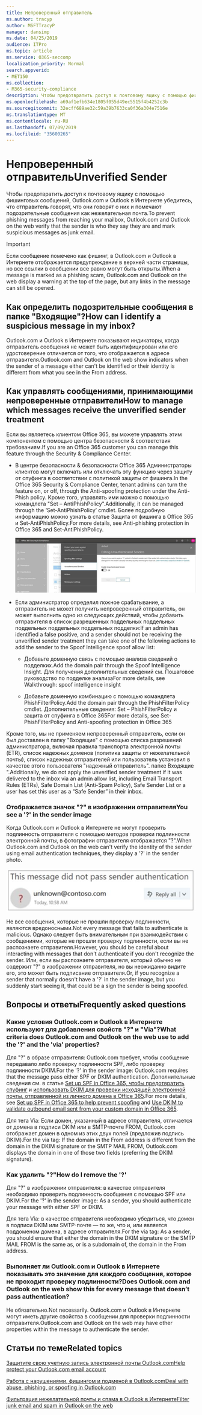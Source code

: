 ```yaml
---
title: Непроверенный отправитель
ms.author: tracyp
author: MSFTTracyP
manager: dansimp
ms.date: 04/25/2019
audience: ITPro
ms.topic: article
ms.service: O365-seccomp
localization_priority: Normal
search.appverid:
- MET150
ms.collection:
- M365-security-compliance
description: Чтобы предотвратить доступ к почтовому ящику с помощью фишинговых сообщений, Outlook.com и Outlook в Интернете убедитесь, что отправитель говорят, что они говорят о них и помечают подозрительные сообщения как нежелательная почта.
ms.openlocfilehash: a69af1efb634e1805f055d49ec5515f4b4252c3b
ms.sourcegitcommit: 32ecff689ae32c59a39b7633ca0f36a304e7516e
ms.translationtype: MT
ms.contentlocale: ru-RU
ms.lasthandoff: 07/09/2019
ms.locfileid: "35600265"
---
```

# <a name="unverified-sender"></a><span data-ttu-id="6ecb7-103">Непроверенный отправитель</span><span class="sxs-lookup"><span data-stu-id="6ecb7-103">Unverified Sender</span></span>

<span data-ttu-id="6ecb7-104">Чтобы предотвратить доступ к почтовому ящику с помощью фишинговых сообщений, Outlook.com и Outlook в Интернете убедитесь, что отправитель говорят, что они говорят о них и помечают подозрительные сообщения как нежелательная почта.</span><span class="sxs-lookup"><span data-stu-id="6ecb7-104">To prevent phishing messages from reaching your mailbox, Outlook.com and Outlook on the web verify that the sender is who they say they are and mark suspicious messages as junk email.</span></span>

> [!IMPORTANT]
> <span data-ttu-id="6ecb7-105">Если сообщение помечено как фишинг, в Outlook.com и Outlook в Интернете отображается предупреждение в верхней части страницы, но все ссылки в сообщении все равно могут быть открыты.</span><span class="sxs-lookup"><span data-stu-id="6ecb7-105">When a message is marked as a phishing scam, Outlook.com and Outlook on the web display a warning at the top of the page, but any links in the message can still be opened.</span></span>

## <a name="how-can-i-identify-a-suspicious-message-in-my-inbox"></a><span data-ttu-id="6ecb7-106">Как определить подозрительные сообщения в папке "Входящие"?</span><span class="sxs-lookup"><span data-stu-id="6ecb7-106">How can I identify a suspicious message in my inbox?</span></span>

<span data-ttu-id="6ecb7-107">Outlook.com и Outlook в Интернете показывают индикаторы, когда отправитель сообщения не может быть идентифицирован или его удостоверение отличается от того, что отображается в адресе отправителя.</span><span class="sxs-lookup"><span data-stu-id="6ecb7-107">Outlook.com and Outlook on the web show indicators when the sender of a message either can't be identified or their identity is different from what you see in the From address.</span></span>

## <a name="how-to-manage-which-messages-receive-the-unverified-sender-treatment"></a><span data-ttu-id="6ecb7-108">Как управлять сообщениями, принимающими непроверенные отправители</span><span class="sxs-lookup"><span data-stu-id="6ecb7-108">How to manage which messages receive the unverified sender treatment</span></span> 

<span data-ttu-id="6ecb7-109">Если вы являетесь клиентом Office 365, вы можете управлять этим компонентом с помощью центра безопасности & соответствия требованиям.</span><span class="sxs-lookup"><span data-stu-id="6ecb7-109">If you are an Office 365 customer you can manage this feature through the Security & Compliance Center.</span></span> 

- <span data-ttu-id="6ecb7-110">В центре безопасности & безопасности Office 365 Администраторы клиентов могут включать или отключать эту функцию через защиту от спуфинга в соответствии с политикой защиты от фишинга.</span><span class="sxs-lookup"><span data-stu-id="6ecb7-110">In the Office 365 Security & Compliance Center, tenant admins can turn the feature on, or off, through the Anti-spoofing protection under the Anti-Phish policy.</span></span> <span data-ttu-id="6ecb7-111">Кроме того, управлять ими можно с помощью командлета "Set – AntiPhishPolicy".</span><span class="sxs-lookup"><span data-stu-id="6ecb7-111">Additionally, it can be managed through the ‘Set-AntiPhishPolicy’ cmdlet.</span></span> <span data-ttu-id="6ecb7-112">Более подробную информацию можно узнать в статье Защита от фишинга в Office 365 и Set-AntiPhishPolicy.</span><span class="sxs-lookup"><span data-stu-id="6ecb7-112">For more details, see Anti-phishing protection in Office 365 and Set-AntiPhishPolicy.</span></span>

    ![Изменение отправителя, не прошедшего проверку подлинности, в графическом интерфейсе.](media/unverified-sender-article-editing-unauthenticated-senders.jpg)

- <span data-ttu-id="6ecb7-114">Если администратор определил ложное срабатывание, а отправитель не может получить непроверенный отправитель, он может выполнить одно из следующих действий, чтобы добавить отправителя в список разрешенных поддельных поддельных поддельных поддельных поддельных подделки:</span><span class="sxs-lookup"><span data-stu-id="6ecb7-114">If an admin has identified a false positive, and a sender should not be receiving the unverified sender treatment they can take one of the following actions to add the sender to the Spoof Intelligence spoof allow list:</span></span>
        
    - <span data-ttu-id="6ecb7-115">Добавьте доменную связь с помощью анализа сведений о подделких.</span><span class="sxs-lookup"><span data-stu-id="6ecb7-115">Add the domain pair through the Spoof Intelligence Insight.</span></span> <span data-ttu-id="6ecb7-116">Для получения дополнительных сведений см. Пошаговое руководство по подделке анализа</span><span class="sxs-lookup"><span data-stu-id="6ecb7-116">For more details, see Walkthrough: spoof intelligence insight</span></span>
                
    - <span data-ttu-id="6ecb7-117">Добавьте доменную комбинацию с помощью командлета PhishFilterPolicy.</span><span class="sxs-lookup"><span data-stu-id="6ecb7-117">Add the domain pair through the PhishFilterPolicy cmdlet.</span></span> <span data-ttu-id="6ecb7-118">Дополнительные сведения: Set – PhishFilterPolicy и защита от спуфинга в Office 365</span><span class="sxs-lookup"><span data-stu-id="6ecb7-118">For more details, see Set-PhishFilterPolicy and Anti-spoofing protection in Office 365</span></span>

<span data-ttu-id="6ecb7-119">Кроме того, мы не применяем непроверенный отправитель, если он был доставлен в папку "Входящие" с помощью списка разрешений администратора, включая правила транспорта электронной почты (ETR), список надежных доменов (политика защиты от нежелательной почты), список надежных отправителей или пользователь установил в качестве этого пользователя "надежный отправитель". папке Входящие ".</span><span class="sxs-lookup"><span data-stu-id="6ecb7-119">Additionally, we do not apply the unverified sender treatment if it was delivered to the inbox via an admin allow list, including Email Transport Rules (ETRs), Safe Domain List (Anti-Spam Policy), Safe Sender List or a user has set this user as a “Safe Sender” in their inbox.</span></span>

### <a name="you-see-a--in-the-sender-image"></a><span data-ttu-id="6ecb7-120">Отображается значок "?" в изображении отправителя</span><span class="sxs-lookup"><span data-stu-id="6ecb7-120">You see a '?' in the sender image</span></span>

<span data-ttu-id="6ecb7-121">Когда Outlook.com и Outlook в Интернете не могут проверить подлинность отправителя с помощью методов проверки подлинности электронной почты, в фотографии отправителя отображается "?".</span><span class="sxs-lookup"><span data-stu-id="6ecb7-121">When Outlook.com and Outlook on the web can't verify the identity of the sender using email authentication techniques, they display a '?' in the sender photo.</span></span> 

![Сообщение не прошел проверку](media/message-did-not-pass-verification.jpg)

<span data-ttu-id="6ecb7-123">Не все сообщения, которые не прошли проверку подлинности, являются вредоносными.</span><span class="sxs-lookup"><span data-stu-id="6ecb7-123">Not every message that fails to authenticate is malicious.</span></span> <span data-ttu-id="6ecb7-124">Однако следует быть внимательным при взаимодействии с сообщениями, которые не прошли проверку подлинности, если вы не распознаете отправителя.</span><span class="sxs-lookup"><span data-stu-id="6ecb7-124">However, you should be careful about interacting with messages that don't authenticate if you don't recognize the sender.</span></span> <span data-ttu-id="6ecb7-125">Или, если вы распознаете отправителя, который обычно не содержит "?" в изображении отправителя, но вы неожиданно видите его, это может быть подписание отправителя.</span><span class="sxs-lookup"><span data-stu-id="6ecb7-125">Or, if you recognize a sender that normally doesn't have a '?' in the sender image, but you suddenly start seeing it, that could be a sign the sender is being spoofed.</span></span>

## <a name="frequently-asked-questions"></a><span data-ttu-id="6ecb7-126">Вопросы и ответы</span><span class="sxs-lookup"><span data-stu-id="6ecb7-126">Frequently asked questions</span></span>

### <a name="what-criteria-does-outlookcom-and-outlook-on-the-web-use-to-add-the--and-the-via-properties"></a><span data-ttu-id="6ecb7-127">Какие условия Outlook.com и Outlook в Интернете используют для добавления свойств "?" и "Via"?</span><span class="sxs-lookup"><span data-stu-id="6ecb7-127">What criteria does Outlook.com and Outlook on the web use to add the '?' and the 'via' properties?</span></span>

<span data-ttu-id="6ecb7-128">Для "?" в образе отправителя: Outlook.com требует, чтобы сообщение передавало либо проверку подлинности SPF, либо проверку подлинности DKIM.</span><span class="sxs-lookup"><span data-stu-id="6ecb7-128">For the '?' in the sender image:  Outlook.com requires that the message pass either SPF or DKIM authentication.</span></span> <span data-ttu-id="6ecb7-129">Дополнительные сведения см. в статье [Set up SPF in Office 365, чтобы предотвратить спуфинг](set-up-spf-in-office-365-to-help-prevent-spoofing.md) и [использовать DKIM для проверки исходящей электронной почты, отправленной из личного домена в Office 365](use-dkim-to-validate-outbound-email.md).</span><span class="sxs-lookup"><span data-stu-id="6ecb7-129">For more details, see [Set up SPF in Office 365 to help prevent spoofing](set-up-spf-in-office-365-to-help-prevent-spoofing.md) and [Use DKIM to validate outbound email sent from your custom domain in Office 365](use-dkim-to-validate-outbound-email.md).</span></span>

<span data-ttu-id="6ecb7-130">Для тега Via: Если домен, указанный в адресе отправителя, отличается от домена в подписи DKIM или в SMTP-почте FROM, Outlook.com отображает домен в одном из этих двух полей (предложив подпись DKIM).</span><span class="sxs-lookup"><span data-stu-id="6ecb7-130">For the via tag: If the domain in the From address is different from the domain in the DKIM signature or the SMTP MAIL FROM, Outlook.com displays the domain in one of those two fields (preferring the DKIM signature).</span></span>

### <a name="how-do-i-remove-the-"></a><span data-ttu-id="6ecb7-131">Как удалить "?"</span><span class="sxs-lookup"><span data-stu-id="6ecb7-131">How do I remove the '?'</span></span>

<span data-ttu-id="6ecb7-132">Для "?" в изображении отправителя: в качестве отправителя необходимо проверить подлинность сообщения с помощью SPF или DKIM.</span><span class="sxs-lookup"><span data-stu-id="6ecb7-132">For the '?' in the sender image: As a sender, you should authenticate your message with either SPF or DKIM.</span></span>

<span data-ttu-id="6ecb7-133">Для тега Via: в качестве отправителя необходимо убедиться, что домен в подписи DKIM или SMTP-почте — то же, что и, или является поддоменом домена, в адресе отправителя.</span><span class="sxs-lookup"><span data-stu-id="6ecb7-133">For the via tag: As a sender, you should ensure that either the domain in the DKIM signature or the SMTP MAIL FROM is the same as, or is a subdomain of, the domain in the From address.</span></span>

### <a name="does-outlookcom-and-outlook-on-the-web-show-this-for-every-message-that-doesnt-pass-authentication"></a><span data-ttu-id="6ecb7-134">Выполняет ли Outlook.com и Outlook в Интернете показывать это значение для каждого сообщения, которое не проходит проверку подлинности?</span><span class="sxs-lookup"><span data-stu-id="6ecb7-134">Does Outlook.com and Outlook on the web show this for every message that doesn’t pass authentication?</span></span>

<span data-ttu-id="6ecb7-135">Не обязательно.</span><span class="sxs-lookup"><span data-stu-id="6ecb7-135">Not necessarily.</span></span> <span data-ttu-id="6ecb7-136">Outlook.com и Outlook в Интернете могут иметь другие свойства в сообщении для проверки подлинности отправителя.</span><span class="sxs-lookup"><span data-stu-id="6ecb7-136">Outlook.com and Outlook on the web may have other properties within the message to authenticate the sender.</span></span>

## <a name="related-topics"></a><span data-ttu-id="6ecb7-137">Статьи по теме</span><span class="sxs-lookup"><span data-stu-id="6ecb7-137">Related topics</span></span>

[<span data-ttu-id="6ecb7-138">Защитите свою учетную запись электронной почты Outlook.com</span><span class="sxs-lookup"><span data-stu-id="6ecb7-138">Help protect your Outlook.com email account</span></span>](https://support.office.com/article/a4f20fc5-4307-4ece-8231-6d4d4bd8a9ba)

[<span data-ttu-id="6ecb7-139">Работа с нарушениями, фишингом и подменой в Outlook.com</span><span class="sxs-lookup"><span data-stu-id="6ecb7-139">Deal with abuse, phishing, or spoofing in Outlook.com</span></span>](https://support.office.com/article/0d882ea5-eedc-4bed-aebc-079ffa1105a3)

[<span data-ttu-id="6ecb7-140">Фильтрация нежелательной почты и спама в Outlook в Интернете</span><span class="sxs-lookup"><span data-stu-id="6ecb7-140">Filter junk email and spam in Outlook on the web</span></span>](https://support.office.com/article/db786e79-54e2-40cc-904f-d89d57b7f41d)
